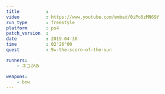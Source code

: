 ```yaml
---
title          :
video          : https://www.youtube.com/embed/0iPo0zMN69Y
run_type       : freestyle
platform       : ps4
patch_version  : 
date           : 2019-04-30
time           : 02'26"00
quest          : 9★-the-scorn-of-the-sun

runners:
    - ネコがみ

weapons:
    - bow
---
```

